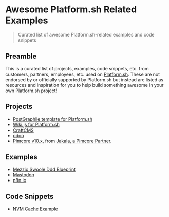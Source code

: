# Awesome Platform.sh Related Examples
> Curated list of awesome Platform.sh-related examples and code snippets

## Preamble
This is a curated list of projects, examples, code snippets, etc. from customers, partners, employees, etc. used on [Platform.sh](https://platform.sh/). These are not endorsed by or officially supported by Platform.sh but instead are listed as resources and inspiration for you to help build something awesome in your own Platform.sh project! 

## Projects
* [PostGraphile template for Platform.sh](https://github.com/platformista/postgraphile)
* [Wiki.js for Platform.sh](https://github.com/platformista/wikijs-platformsh)
* [CraftCMS](https://github.com/platformista/craftcms)
* [odoo](https://github.com/bendll/odoo-template)
* [Pimcore v10.x](https://github.com/enabling-solutions/platformsh-pimcore-template), from [Jakala, a Pimcore Partner](https://pimcore.com/nl/partners/vind-een-solution-partner/jakala-f.k.a.h-farm-enabling-solutions_p222384).

## Examples
* [Mezzio Swoole Ddd Blueprint](https://github.com/benjaminhirsch/mezzio-swoole-ddd-blueprint)
* [Mastodon](https://github.com/OriPekelman/mastodon/tree/platformify)
* [n8n.io](https://github.com/GuGuss/n8n-platform-sh)

## Code Snippets
* [NVM Cache Example](https://gist.github.com/devicezero/b38ed48bccaef72a0ab24293552992d8)
